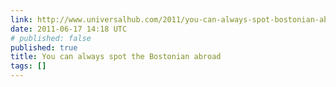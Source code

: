 ```yaml
---
link: http://www.universalhub.com/2011/you-can-always-spot-bostonian-abroad
date: 2011-06-17 14:18 UTC
# published: false
published: true
title: You can always spot the Bostonian abroad
tags: []
---
```



